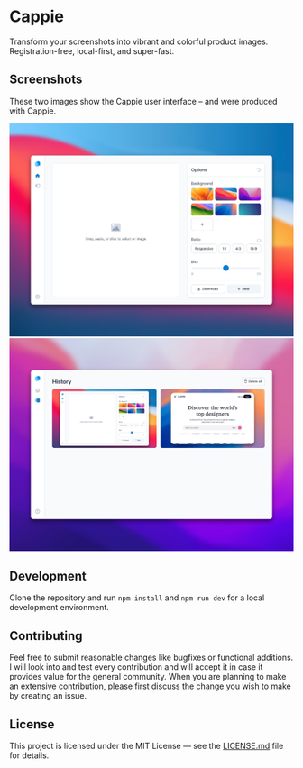# Cappie

Transform your screenshots into vibrant and colorful product images. Registration-free, local-first, and super-fast.

## Screenshots

These two images show the Cappie user interface – and were produced with Cappie.

![Screenshot 1](./public/demos/1.jpg)
![Screenshot 2](./public/demos/2.jpg)

## Development

Clone the repository and run `npm install` and `npm run dev` for a local development environment.

## Contributing

Feel free to submit reasonable changes like bugfixes or functional additions. I will look into and test every contribution and will accept it in case it provides value for the general community. When you are planning to make an extensive contribution, please first discuss the change you wish to make by creating an issue.

## License

This project is licensed under the MIT License — see the [LICENSE.md](LICENSE.md) file for details.
